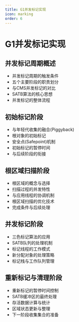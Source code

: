```yaml
---
title: G1并发标记实现
icon: marking
order: 6
---
```


# G1并发标记实现

## 并发标记周期概述
- 并发标记周期的触发条件
- 五个主要阶段的职责划分
- 与CMS并发标记的对比
- SATB算法的核心思想
- 并发标记的整体流程

## 初始标记阶段
- 与年轻代收集的融合(Piggyback)
- 根对象的初始标记
- 安全点(Safepoint)机制
- 初始标记的暂停时间
- 与后续阶段的衔接

## 根区域扫描阶段
- 根区域的概念与选择
- 扫描过程的并发特性
- 与应用线程的协调机制
- 根区域扫描的优化技术
- 完成条件与后续处理

## 并发标记阶段
- 三色标记算法的应用
- SATB队列的处理机制
- 标记线程的工作模式
- 新分配对象的处理策略
- 标记栈与工作队列管理

## 重新标记与清理阶段
- 重新标记的暂停时间控制
- SATB缓冲区的最终处理
- 存活数据计算与统计
- 区域状态更新与整理
- 下一阶段收集集合的准备
